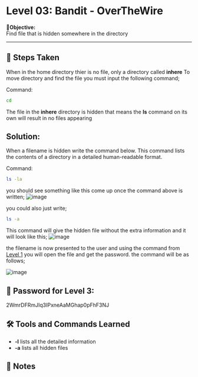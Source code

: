 # Level 03: Bandit - OverTheWire

**🎯Objective:**  
Find file that is hidden somewhere in the directory 

---

## 📝 Steps Taken
When in the home directory thier is no file, only a directory called **inhere**
To move directory and find the file you must input the following command;

Command:
   ```bash
   cd
```
The file in the **inhere** directory is hidden that means the **ls** command on its own will result in no files appearing 

## Solution:
When a filename is hidden write the command below. This command lists the contents of a directory in a detailed human-readable format. 

  Command:
   ```bash
   ls -la
```

you should see something like this come up once the command above is written;
![image](https://github.com/user-attachments/assets/e4317e1b-6f09-4fc1-9bec-f5a881fb85e0)

you could also just write;

   ```bash
   ls -a
```
This command will give the hidden file without the extra information and it will look like this;
![image](https://github.com/user-attachments/assets/56577c91-53e7-46a8-95bb-6e22e84cf4d7)

the filename is now presented to the user and using the command from [Level 1](CMP-CTF/bandit/Level-01.md) you will open the file and get the password. the command will be as follows;

![image](https://github.com/user-attachments/assets/6cd9feb5-10a2-41b0-b3ac-4902efa1b15b)


## 🔑 Password for Level 3:
2WmrDFRmJIq3IPxneAaMGhap0pFhF3NJ

## 🛠️ Tools and Commands Learned
- **-l** lists all the detailed information
- **-a** lists all hidden files

## 📝 Notes

